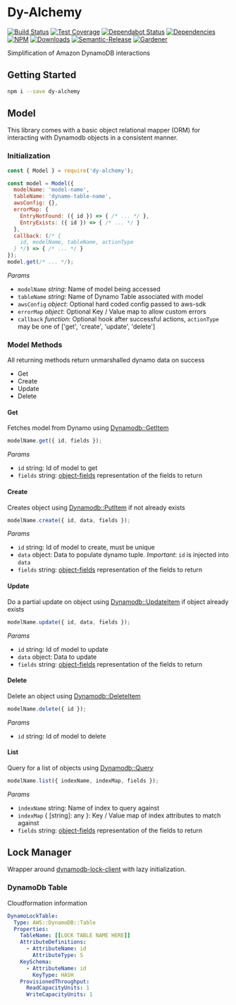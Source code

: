 # Dy-Alchemy

[![Build Status](https://circleci.com/gh/blackflux/dy-alchemy.png?style=shield)](https://circleci.com/gh/blackflux/dy-alchemy)
[![Test Coverage](https://img.shields.io/coveralls/blackflux/dy-alchemy/master.svg)](https://coveralls.io/github/blackflux/dy-alchemy?branch=master)
[![Dependabot Status](https://api.dependabot.com/badges/status?host=github&repo=blackflux/dy-alchemy)](https://dependabot.com)
[![Dependencies](https://david-dm.org/blackflux/dy-alchemy/status.svg)](https://david-dm.org/blackflux/dy-alchemy)
[![NPM](https://img.shields.io/npm/v/dy-alchemy.svg)](https://www.npmjs.com/package/dy-alchemy)
[![Downloads](https://img.shields.io/npm/dt/dy-alchemy.svg)](https://www.npmjs.com/package/dy-alchemy)
[![Semantic-Release](https://github.com/blackflux/js-gardener/blob/master/assets/icons/semver.svg)](https://github.com/semantic-release/semantic-release)
[![Gardener](https://github.com/blackflux/js-gardener/blob/master/assets/badge.svg)](https://github.com/blackflux/js-gardener)

Simplification of Amazon DynamoDB interactions

## Getting Started

```bash
npm i --save dy-alchemy
```

## Model

This library comes with a basic object relational mapper (ORM) for interacting with Dynamodb objects in a consistent manner.

### Initialization

<!-- eslint-disable import/no-unresolved -->
```js
const { Model } = require('dy-alchemy');

const model = Model({
  modelName: 'model-name',
  tableName: 'dynamo-table-name',
  awsConfig: {},
  errorMap: {
    EntryNotFound: ({ id }) => { /* ... */ },
    EntryExists: ({ id }) => { /* ... */ }
  },
  callback: (/* {
    id, modelName, tableName, actionType
  } */) => { /* ... */ }
});
model.get(/* ... */);
```

_Params_

* `modelName` _string_: Name of model being accessed
* `tableName` _string_: Name of Dynamo Table associated with model
* `awsConfig` _object_: Optional hard coded config passed to aws-sdk
* `errorMap` _object_: Optional Key / Value map to allow custom errors
* `callback` _function_: Optional hook after successful actions, `actionType` may be one of ['get', 'create', 'update', 'delete']

### Model Methods

All returning methods return unmarshalled dynamo data on success

* Get
* Create
* Update
* Delete

#### Get

Fetches model from Dynamo using [Dynamodb::GetItem](https://docs.aws.amazon.com/AWSJavaScriptSDK/latest/AWS/DynamoDB.html#getItem-property)

<!-- eslint-disable no-undef -->
```js
modelName.get({ id, fields });
```

_Params_

* `id` string: Id of model to get
* `fields` string: [object-fields](https://github.com/blackflux/object-fields) representation of the fields to return

#### Create

Creates object using [Dynamodb::PutItem](https://docs.aws.amazon.com/AWSJavaScriptSDK/latest/AWS/DynamoDB.html#putItem-property) if not already exists

<!-- eslint-disable no-undef -->
```js
modelName.create({ id, data, fields });
```

_Params_

* `id` string: Id of model to create, must be unique
* `data` object: Data to populate dynamo tuple. _Important_: `id` is injected into `data`
* `fields` string: [object-fields](https://github.com/blackflux/object-fields) representation of the fields to return

#### Update

Do a partial update on object using [Dynamodb::UpdateItem](https://docs.aws.amazon.com/AWSJavaScriptSDK/latest/AWS/DynamoDB.html#updateItem-property) if object already exists

<!-- eslint-disable no-undef -->
```js
modelName.update({ id, data, fields });
```

_Params_

* `id` string: Id of model to update
* `data` object: Data to update
* `fields` string: [object-fields](https://github.com/blackflux/object-fields) representation of the fields to return

#### Delete

Delete an object using [Dynamodb::DeleteItem](https://docs.aws.amazon.com/AWSJavaScriptSDK/latest/AWS/DynamoDB.html#deleteItem-property)

<!-- eslint-disable no-undef -->
```js
modelName.delete({ id });
```

_Params_

* `id` string: Id of model to delete

#### List

Query for a list of objects using [Dynamodb::Query](https://docs.aws.amazon.com/AWSJavaScriptSDK/latest/AWS/DynamoDB.html#query-property)

<!-- eslint-disable no-undef -->
```js
modelName.list({ indexName, indexMap, fields });
```

_Params_

* `indexName` string: Name of index to query against
* `indexMap` { [string]: any }: Key / Value map of index attributes to match against
* `fields` string: [object-fields](https://github.com/blackflux/object-fields) representation of the fields to return

## Lock Manager

Wrapper around [dynamodb-lock-client](https://www.npmjs.com/package/dynamodb-lock-client) with lazy initialization.

### DynamoDb Table

Cloudformation information

```yml
DynamoLockTable:
  Type: AWS::DynamoDB::Table
  Properties:
    TableName: [[LOCK TABLE NAME HERE]]
    AttributeDefinitions:
      - AttributeName: id
        AttributeType: S
    KeySchema:
      - AttributeName: id
        KeyType: HASH
    ProvisionedThroughput:
      ReadCapacityUnits: 1
      WriteCapacityUnits: 1
```
